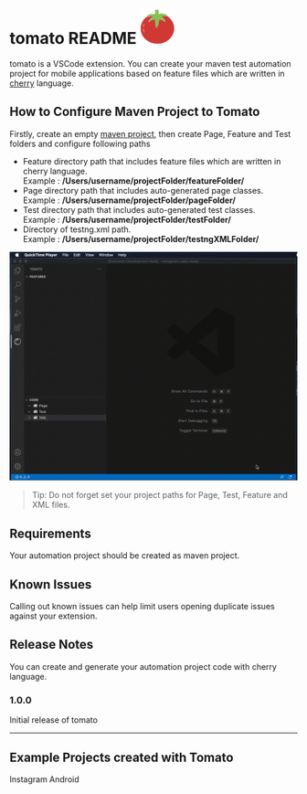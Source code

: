 # tomato README <img width="60px" height="60px" src="media/tomato-color.svg" />

tomato is a VSCode extension. You can create your maven test automation project for mobile applications based on feature files which are written in [cherry](https://github.com/esg4aspl/SPL-AT-Gherkin-Extension/tree/master/SPL-AT-Gherkin "cherry")  language.

## How to Configure Maven Project to Tomato
Firstly, create an empty [maven project](https://maven.apache.org/guides/getting-started/maven-in-five-minutes.html#creating-a-project), then create Page, Feature and Test folders and configure following paths
* Feature directory path that includes feature files which are written in cherry language.<br/>Example : **/Users/username/projectFolder/featureFolder/**
* Page directory path that includes auto-generated page classes.<br/>Example : **/Users/username/projectFolder/pageFolder/**
* Test directory path that includes auto-generated test classes.<br/>Example : **/Users/username/projectFolder/testFolder/**
* Directory of testng.xml path.<br/>Example : **/Users/username/projectFolder/testngXMLFolder/**

![](resources/gif/how_to_configure_tomato_2.gif)

> Tip: Do not forget set your project paths for Page, Test, Feature and XML files.

## Requirements

Your automation project should be created as maven project.

## Known Issues

Calling out known issues can help limit users opening duplicate issues against your extension.

## Release Notes

You can create and generate your automation project code with cherry language. 

### 1.0.0

Initial release of tomato

-----------------------------------------------------------------------------------------------------------

## Example Projects created with Tomato

Instagram Android 


